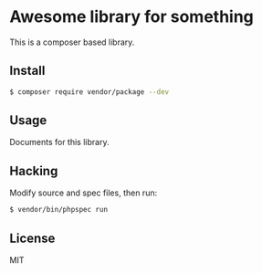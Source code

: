 # Awesome library for something

This is a composer based library.

## Install

```bash
$ composer require vendor/package --dev
```

## Usage

Documents for this library.

## Hacking

Modify source and spec files, then run:

```bash
$ vendor/bin/phpspec run
```

## License

MIT
